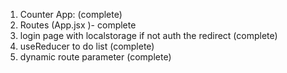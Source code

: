 1. Counter App: (complete)
2. Routes (App.jsx )- complete
3. login page with localstorage if not auth the redirect (complete)
4. useReducer to do list (complete)
5. dynamic route parameter (complete)
